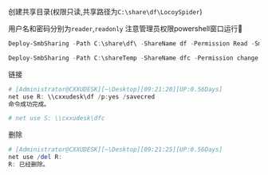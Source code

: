创建共享目录(权限只读,共享路径为`C:\share\df\LocoySpider`)

用户名和密码分别为`reader`,`readonly`
注意管理员权限powershell窗口运行🎈

```powershell
Deploy-SmbSharing -Path C:\share\df\ -ShareName df -Permission Read -SmbUser reader -SmbUserkey readonly
```
```powershell
Deploy-SmbSharing -Path C:\shareTemp -ShareName dfc -Permission change -SmbUser shareTemp -SmbUserkey 1
```

链接

```powershell
# [Administrator@CXXUDESK][~\Desktop][09:21:20][UP:0.56Days]
net use R: \\cxxudesk\df /p:yes /savecred
命令成功完成。

# net use S: \\cxxudesk\dfc

```

删除

```powershell
# [Administrator@CXXUDESK][~\Desktop][09:21:25][UP:0.56Days]
net use /del R:
R: 已经删除。
```

